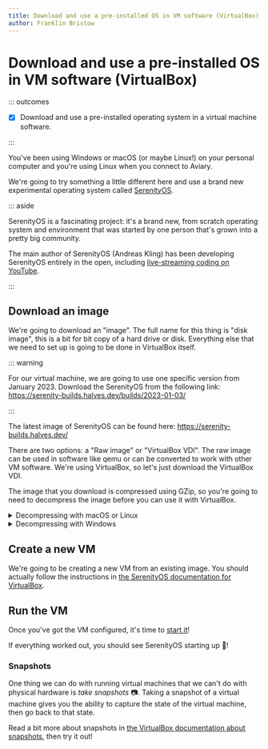 ```yaml
---
title: Download and use a pre-installed OS in VM software (VirtualBox)
author: Franklin Bristow
---
```


Download and use a pre-installed OS in VM software (VirtualBox)
==================================================

::: outcomes

* [X] Download and use a pre-installed operating system in a virtual machine
  software.

:::

You've been using Windows or macOS (or maybe Linux!) on your personal computer
and you're using Linux when you connect to Aviary.

We're going to try something a little different here and use a brand new
experimental operating system called [SerenityOS].

::: aside

SerenityOS is a fascinating project: it's a brand new, from scratch operating
system and environment that was started by one person that's grown into a pretty
big community.

The main author of SerenityOS (Andreas Kling) has been developing SerenityOS
entirely in the open, including [live-streaming coding on YouTube].

[live-streaming coding on YouTube]: https://www.youtube.com/c/AndreasKling

:::

[SerenityOS]: https://serenityos.org

Download an image
-----------------

We're going to download an "image". The full name for this thing is "disk
image", this is a bit for bit copy of a hard drive or disk. Everything else that
we need to set up is going to be done in VirtualBox itself.

::: warning

For our virtual machine, we are going to use one specific version from January 2023.
Download the SerenityOS from the following link:
<https://serenity-builds.halves.dev/builds/2023-01-03/>

:::

The latest image of SerenityOS can be found here:
<https://serenity-builds.halves.dev/>

There are two options: a "Raw image" or "VirtualBox VDI". The raw image can be
used in software like qemu or can be converted to work with other VM software.
We're using VirtualBox, so let's just download the VirtualBox VDI.

The image that you download is compressed using GZip, so you're going to need to
decompress the image before you can use it with VirtualBox.

<details><summary>Decompressing with macOS or Linux</summary>

Open your terminal and change directory to where the image was downloaded
(probably your Downloads) folder.

Once you're there, you can decompress it with `gunzip`:

```bash
gunzip *.gz
```

</details>

<details><summary>Decompressing with Windows</summary>

Windows doesn't support decompressing GZipped files by default, so you're going
to need to install a new decompression tool that does.

We recommend you install [7-zip]; it's free and open source, supports a really
wide variety of compression formats, and is fast.

Once you've installed 7-zip, you should be able to just double-click on the file
you downloaded and decompress it.

[7-zip]: https://7-zip.org/

</details>

Create a new VM
---------------

We're going to be creating a new VM from an existing image. You should actually
follow the instructions in [the SerenityOS documentation for VirtualBox].

[the SerenityOS documentation for VirtualBox]:
https://github.com/SerenityOS/serenity/blob/master/Documentation/VirtualBox.md#creating-the-virtual-machine

Run the VM
----------

Once you've got the VM configured, it's time to [start it]!

If everything worked out, you should see SerenityOS starting up :tada:!

[start it]: https://www.virtualbox.org/manual/ch01.html#intro-running

### Snapshots

One thing we can do with running virtual machines that we can't do with physical
hardware is *take snapshots* :camera:. Taking a snapshot of a virtual machine
gives you the ability to capture the state of the virtual machine, then go back
to that state.

Read a bit more about snapshots in [the VirtualBox documentation about
snapshots], then try it out!

[the VirtualBox documentation about snapshots]:
https://www.virtualbox.org/manual/ch01.html#snapshots
